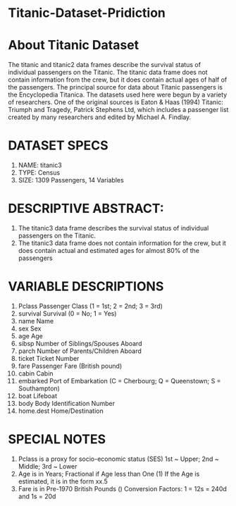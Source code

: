 # Titanic-Dataset-Pridiction

# About Titanic Dataset
The titanic and titanic2 data frames describe the survival status of individual passengers
on the Titanic. The titanic data frame does not contain information from the crew, but it
does contain actual ages of half of the passengers. The principal source for data about
Titanic passengers is the Encyclopedia Titanica. The datasets used here were begun by
a variety of researchers. One of the original sources is Eaton & Haas (1994) Titanic:
Triumph and Tragedy, Patrick Stephens Ltd, which includes a passenger list created by
many researchers and edited by Michael A. Findlay.

# DATASET SPECS
1. NAME: titanic3
2. TYPE: Census
3. SIZE: 1309 Passengers, 14 Variables

# DESCRIPTIVE ABSTRACT:
1. The titanic3 data frame describes the survival status of individual passengers on the
Titanic.
2. The titanic3 data frame does not contain information for the crew, but it does contain
actual and estimated ages for almost 80% of the passengers

# VARIABLE DESCRIPTIONS
1. Pclass Passenger Class (1 = 1st; 2 = 2nd; 3 = 3rd)
2. survival Survival (0 = No; 1 = Yes)
3. name Name
4. sex Sex
5. age Age
6. sibsp Number of Siblings/Spouses Aboard
7. parch Number of Parents/Children Aboard
8. ticket Ticket Number
9. fare Passenger Fare (British pound)
10. cabin Cabin
11. embarked Port of Embarkation (C = Cherbourg; Q = Queenstown; S = Southampton)
12. boat Lifeboat
13. body Body Identification Number
14. home.dest Home/Destination

# SPECIAL NOTES
1. Pclass is a proxy for socio-economic status (SES)
1st ~ Upper; 2nd ~ Middle; 3rd ~ Lower
2. Age is in Years; Fractional if Age less than One (1)
If the Age is estimated, it is in the form xx.5
3. Fare is in Pre-1970 British Pounds ()
Conversion Factors: 1 = 12s = 240d and 1s = 20d
